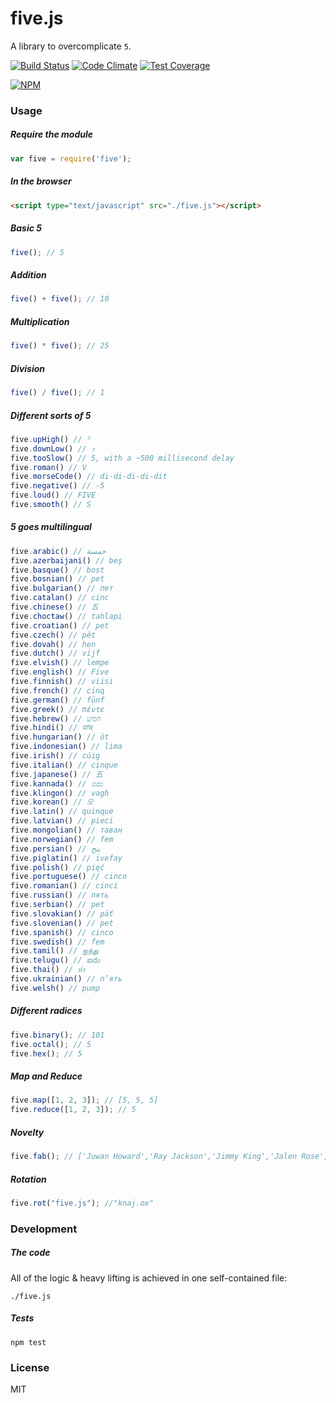 # five.js

A library to overcomplicate `5`.

[![Build Status](https://travis-ci.org/jackdcrawford/five.svg?branch=master)](https://travis-ci.org/jackdcrawford/five)
[![Code Climate](https://codeclimate.com/github/jackdcrawford/five.png)](https://codeclimate.com/github/jackdcrawford/five)
[![Test Coverage](https://codeclimate.com/github/jackdcrawford/five/coverage.png)](https://codeclimate.com/github/jackdcrawford/five)

[![NPM](https://nodei.co/npm/five.png?downloads=true)](https://nodei.co/npm/five)

### Usage
##### Require the module
```javascript
var five = require('five');
```

##### In the browser
```html
<script type="text/javascript" src="./five.js"></script>
```

##### Basic 5
```javascript
five(); // 5
```

##### Addition
```javascript
five() + five(); // 10
```

##### Multiplication
```javascript
five() * five(); // 25
```

##### Division
```javascript
five() / five(); // 1
```

##### Different sorts of 5
```javascript
five.upHigh() // ⁵
five.downLow() // ₅
five.tooSlow() // 5, with a ~500 millisecond delay
five.roman() // V
five.morseCode() // di-di-di-di-dit
five.negative() // -5
five.loud() // FIVE
five.smooth() // S
```

##### 5 goes multilingual
```javascript
five.arabic() // خمسة
five.azerbaijani() // beş
five.basque() // bost
five.bosnian() // pet
five.bulgarian() // пет
five.catalan() // cinc
five.chinese() // 五
five.choctaw() // tahlapi
five.croatian() // pet
five.czech() // pět
five.dovah() // hen
five.dutch() // vijf
five.elvish() // lempe
five.english() // Five
five.finnish() // viisi
five.french() // cinq
five.german() // fünf
five.greek() // πέντε
five.hebrew() // חמש
five.hindi() // पांच
five.hungarian() // öt
five.indonesian() // lima
five.irish() // cúig
five.italian() // cinque
five.japanese() // 五
five.kannada() // ಐದು
five.klingon() // vagh
five.korean() // 오
five.latin() // quinque
five.latvian() // pieci
five.mongolian() // таван
five.norwegian() // fem
five.persian() // پنج
five.piglatin() // ivefay
five.polish() // pięć
five.portuguese() // cinco
five.romanian() // cinci
five.russian() // пять
five.serbian() // pet
five.slovakian() // päť
five.slovenian() // pet
five.spanish() // cinco
five.swedish() // fem
five.tamil() // ஐந்து
five.telugu() // ఐదు
five.thai() // ห้า
five.ukrainian() // п’ять
five.welsh() // pump
```

##### Different radices
```javascript
five.binary(); // 101
five.octal(); // 5
five.hex(); // 5
```

##### Map and Reduce
```javascript
five.map([1, 2, 3]); // [5, 5, 5]
five.reduce([1, 2, 3]); // 5
```

##### Novelty
```javascript
five.fab(); // ['Juwan Howard','Ray Jackson','Jimmy King','Jalen Rose','Chris Webber']
```

##### Rotation
```javascript
five.rot("five.js"); //"knaj.ox"
```


### Development
##### The code
All of the logic & heavy lifting is achieved in one self-contained file:
```
./five.js
```

##### Tests
```
npm test
```
### License
MIT
